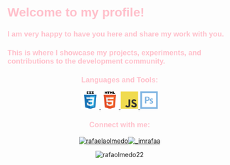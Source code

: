 <h1 align="left" style="color:pink;font-family:Sans-Serif;">Welcome to my profile!</h1>

<h3 align="left" style="color:pink;font-family:Sans-Serif;">I am very happy to have you here and share my work with you.</h3>

<h3 align="left" style="color:pink;font-family:Sans-Serif;">This is where I showcase my projects, experiments, and contributions to the development community.</h3>

</p>
<h3 align="center" style="color:pink;font-family:Sans-Serif;">Languages and Tools:</h3>

<p align="center"> <a href="https://www.w3schools.com/css/" target="_blank" rel="noreferrer"> <img src="https://raw.githubusercontent.com/devicons/devicon/master/icons/css3/css3-original-wordmark.svg" alt="css3" width="40" height="40"/> </a> <a href="https://www.w3.org/html/" target="_blank" rel="noreferrer"> <img src="https://raw.githubusercontent.com/devicons/devicon/master/icons/html5/html5-original-wordmark.svg" alt="html5" width="40" height="40"/> </a> <a href="https://developer.mozilla.org/en-US/docs/Web/JavaScript" target="_blank" rel="noreferrer"> <img src="https://raw.githubusercontent.com/devicons/devicon/master/icons/javascript/javascript-original.svg" alt="javascript" width="40" height="40"/> </a>  <a href="https://www.photoshop.com/en" target="_blank" rel="noreferrer"> <img src="https://raw.githubusercontent.com/devicons/devicon/master/icons/photoshop/photoshop-line.svg" alt="photoshop" width="40" height="40"/> </a> </p>

<h3 align="center" style="color:pink;font-family:Sans-Serif;">Connect with me:</h3>

<p align="center"><a href="https://linkedin.com/in/rafaelaolmedo" target="blank"><img align="center" src="https://raw.githubusercontent.com/rahuldkjain/github-profile-readme-generator/master/src/images/icons/Social/linked-in-alt.svg" alt="rafaelaolmedo" height="30" width="40" /></a><a href="https://instagram.com/_imrafaa" target="blank"><img align="center" src="https://raw.githubusercontent.com/rahuldkjain/github-profile-readme-generator/master/src/images/icons/Social/instagram.svg" alt="_imrafaa" height="30" width="40"/>

</a> <p align="center"><img src="https://komarev.com/ghpvc/?username=rafaolmedo22&label=Profile%20views&color=0e75b6&style=flat" alt="rafaolmedo22" /> </p>
